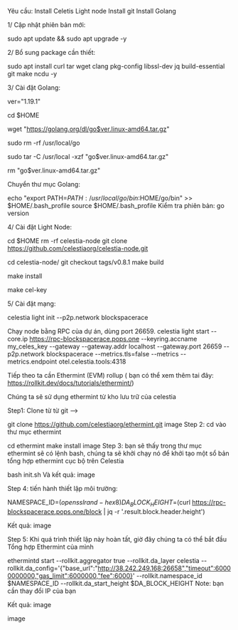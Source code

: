 Yêu cầu: Install Celetis Light node Install git Install Golang

1/ Cập nhật phiên bản mới:

sudo apt update && sudo apt upgrade -y

2/ Bổ sung package cần thiết:

sudo apt install curl tar wget clang pkg-config libssl-dev jq build-essential git make ncdu -y

3/ Cài đặt Golang:

ver="1.19.1"

cd $HOME

wget "https://golang.org/dl/go$ver.linux-amd64.tar.gz"

sudo rm -rf /usr/local/go

sudo tar -C /usr/local -xzf "go$ver.linux-amd64.tar.gz"

rm "go$ver.linux-amd64.tar.gz"

Chuyển thư mục Golang:

echo "export PATH=$PATH:/usr/local/go/bin:$HOME/go/bin" >> $HOME/.bash_profile
source $HOME/.bash_profile
Kiểm tra phiên bản: go version

4/ Cài đặt Light Node:

cd $HOME rm -rf celestia-node git clone https://github.com/celestiaorg/celestia-node.git

cd celestia-node/ git checkout tags/v0.8.1 make build

make install

make cel-key

5/ Cài đặt mạng:

celestia light init --p2p.network blockspacerace

Chạy node bằng RPC của dự án, dùng port 26659. celestia light start --core.ip https://rpc-blockspacerace.pops.one --keyring.accname my_celes_key --gateway --gateway.addr localhost --gateway.port 26659 --p2p.network blockspacerace --metrics.tls=false --metrics --metrics.endpoint otel.celestia.tools:4318

Tiếp theo ta cần Ethermint (EVM) rollup ( bạn có thể xem thêm tai đây: https://rollkit.dev/docs/tutorials/ethermint/)

Chúng ta sẽ sử dụng ethermint từ kho lưu trữ của celestia

Step1: Clone từ từ git -->

git clone https://github.com/celestiaorg/ethermint.git image
Step 2: cd vào thư mục ethermint

cd ethermint
make install image
Step 3: bạn sẽ thấy trong thư mục ethermint sẽ có lệnh bash, chúng ta sẽ khởi chạy nó để khởi tạo một sổ bản tổng hợp ethermint cục bộ trên Celestia

bash init.sh
Và kết quả:
image

Step 4: tiến hành thiết lập môi trường:

NAMESPACE_ID=$(openssl rand -hex 8) DA_BLOCK_HEIGHT=$(curl https://rpc-blockspacerace.pops.one/block | jq -r '.result.block.header.height')

Kết quả: image

Step 5: Khi quá trình thiết lập này hoàn tất, giờ đây chúng ta có thể bắt đầu Tổng hợp Ethermint của mình

ethermintd start --rollkit.aggregator true --rollkit.da_layer celestia --rollkit.da_config='{"base_url":"http://38.242.249.168:26658","timeout":60000000000,"gas_limit":6000000,"fee":6000}' --rollkit.namespace_id $NAMESPACE_ID --rollkit.da_start_height $DA_BLOCK_HEIGHT
Note: bạn cần thay đổi IP của bạn

Kết quả: image

image
